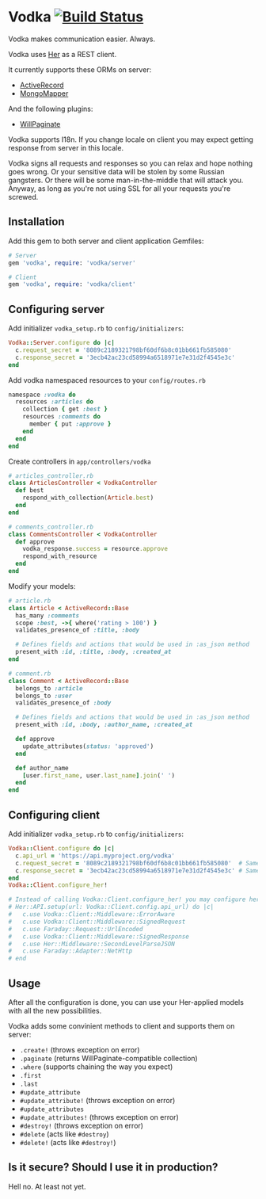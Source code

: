 # Vodka [![Build Status](https://travis-ci.org/magnolia-fan/vodka.png)](https://travis-ci.org/magnolia-fan/vodka)
Vodka makes communication easier. Always.

Vodka uses [Her](https://github.com/remiprev/her) as a REST client.

It currently supports these ORMs on server:
- [ActiveRecord](https://github.com/rails/rails/tree/master/activerecord)
- [MongoMapper](https://github.com/jnunemaker/mongomapper)

And the following plugins:
- [WillPaginate](https://github.com/mislav/will_paginate)

Vodka supports I18n. If you change locale on client you may expect getting response from server in this locale.

Vodka signs all requests and responses so you can relax and hope nothing goes wrong. Or your sensitive data will be stolen by some Russian gangsters. Or there will be some man-in-the-middle that will attack you. Anyway, as long as you're not using SSL for all your requests you're screwed.

## Installation
Add this gem to both server and client application Gemfiles:
```ruby
# Server
gem 'vodka', require: 'vodka/server'

# Client
gem 'vodka', require: 'vodka/client'
```

## Configuring server
Add initializer `vodka_setup.rb` to `config/initializers`:

```ruby
Vodka::Server.configure do |c|
  c.request_secret = '8089c2189321798bf60df6b8c01bb661fb585080'
  c.response_secret = '3ecb42ac23cd58994a6518971e7e31d2f4545e3c'
end
```

Add vodka namespaced resources to your `config/routes.rb`
```ruby
namespace :vodka do
  resources :articles do
    collection { get :best }
    resources :comments do
      member { put :approve }
    end
  end
end
```

Create controllers in `app/controllers/vodka`
```ruby
# articles_controller.rb
class ArticlesController < VodkaController
  def best
    respond_with_collection(Article.best)
  end
end

# comments_controller.rb
class CommentsController < VodkaController
  def approve
    vodka_response.success = resource.approve
    respond_with_resource
  end
end
```

Modify your models:
```ruby
# article.rb
class Article < ActiveRecord::Base
  has_many :comments
  scope :best, ->{ where('rating > 100') }
  validates_presence_of :title, :body

  # Defines fields and actions that would be used in :as_json method
  present_with :id, :title, :body, :created_at
end

# comment.rb
class Comment < ActiveRecord::Base
  belongs_to :article
  belongs_to :user
  validates_presence_of :body

  # Defines fields and actions that would be used in :as_json method
  present_with :id, :body, :author_name, :created_at

  def approve
    update_attributes(status: 'approved')
  end

  def author_name
    [user.first_name, user.last_name].join(' ')
  end
end
```

## Configuring client
Add initializer `vodka_setup.rb` to `config/initializers`:

```ruby
Vodka::Client.configure do |c|
  c.api_url = 'https://api.myproject.org/vodka'
  c.request_secret = '8089c2189321798bf60df6b8c01bb661fb585080'  # Same as server's
  c.response_secret = '3ecb42ac23cd58994a6518971e7e31d2f4545e3c' # Same as server's
end
Vodka::Client.configure_her!

# Instead of calling Vodka::Client.configure_her! you may configure her yourself
# Her::API.setup(url: Vodka::Client.config.api_url) do |c|
#   c.use Vodka::Client::Middleware::ErrorAware
#   c.use Vodka::Client::Middleware::SignedRequest
#   c.use Faraday::Request::UrlEncoded
#   c.use Vodka::Client::Middleware::SignedResponse
#   c.use Her::Middleware::SecondLevelParseJSON
#   c.use Faraday::Adapter::NetHttp
# end
```

## Usage
After all the configuration is done, you can use your Her-applied models with all the new possibilities.

Vodka adds some convinient methods to client and supports them on server:
- `.create!` (throws exception on error)
- `.paginate` (returns WillPaginate-compatible collection)
- `.where` (supports chaining the way you expect)
- `.first`
- `.last`
- `#update_attribute`
- `#update_attribute!` (throws exception on error)
- `#update_attributes`
- `#update_attributes!` (throws exception on error)
- `#destroy!` (throws exception on error)
- `#delete` (acts like `#destroy`)
- `#delete!` (acts like `#destroy!`)

## Is it secure? Should I use it in production?
Hell no. At least not yet.
